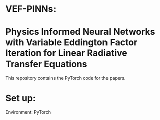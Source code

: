 # VEF-PINNs: 
# Physics Informed Neural Networks with Variable Eddington Factor Iteration for Linear Radiative Transfer Equations

This repository contains the PyTorch code for the papers.


# Set up:
Environment: PyTorch
